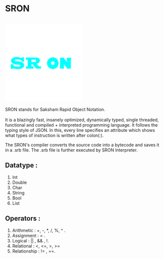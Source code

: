 # SRON

<code> <img width="50%" src="./Pictures/SRON_transparent.png" alt="logo"> </code>

SRON stands for Saksham Rapid Object Notation.<br/> <br/>
It is a blazingly fast, insanely optimized, dynamically typed, single threaded, functional and compiled + interpreted programming language.
It follows the typing style of JSON. In this, every line specifies an attribute which shows what types of instruction is written after colon(:).

The SRON's compiler converts the source code into a bytecode and saves it in a .srb file.
The .srb file is further executed by SRON Interpreter.


## Datatype :
1. Int
2. Double
3. Char
4. String
5. Bool
6. List


## Operators :
1. Arithmetic : +, -, *, /, %, ^ .
2. Assignment : = .
3. Logical : || , && , !.
4. Relational : <, <=, >, >=
5. Relationship : != , ==.
